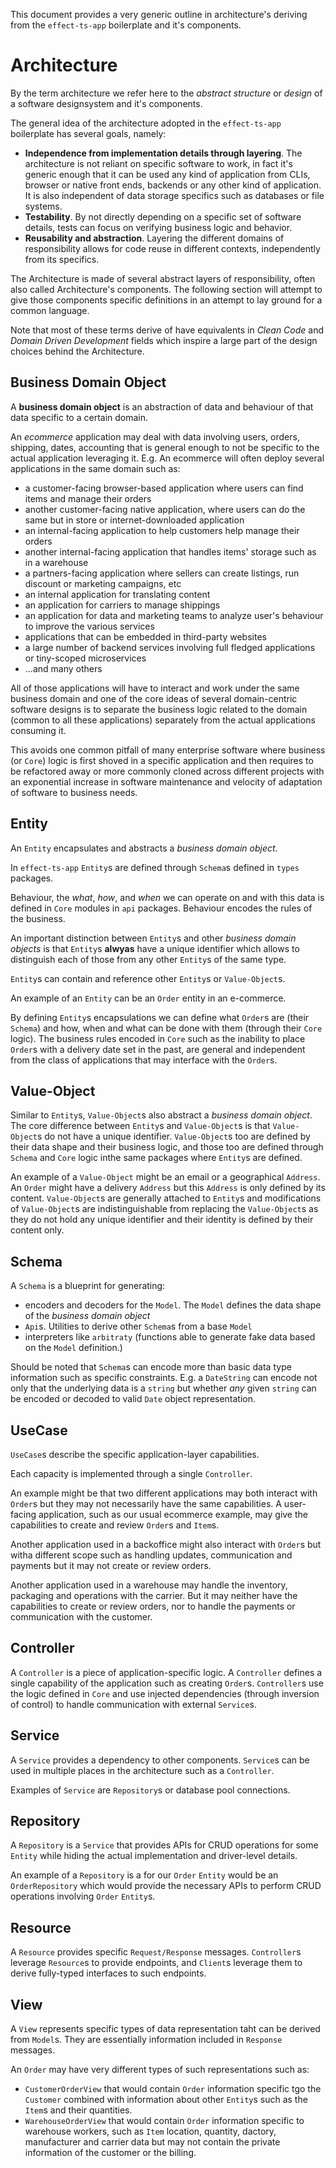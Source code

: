 This document provides a very generic outline in architecture's deriving from the `effect-ts-app` boilerplate and it's components.

# Architecture

By the term architecture we refer here to the _abstract structure_ or _design_ of a software designsystem and it's components.

The general idea of the architecture adopted in the `effect-ts-app` boilerplate has several goals, namely:

- **Independence from implementation details through layering**. The architecture is not reliant on specific software to work, in fact it's generic enough that it can be used any kind of application from CLIs, browser or native front ends, backends or any other kind of application. It is also independent of data storage specifics such as databases or file systems.
- **Testability**. By not directly depending on a specific set of software details, tests can focus on verifying business logic and behavior.
- **Reusability and abstraction**. Layering the different domains of responsibility allows for code reuse in different contexts, independently from its specifics.
  
The Architecture is made of several abstract layers of responsibility, often also called Architecture's components.
The following section will attempt to give those components specific definitions in an attempt to lay ground for a common language.

Note that most of these terms derive of have equivalents in _Clean Code_ and _Domain Driven Development_ fields which inspire a large part of the design choices behind the Architecture.

## Business Domain Object

A **business domain object** is an abstraction of data and behaviour of that data specific to a certain domain.

An _ecommerce_ application may deal with data involving users, orders, shipping, dates, accounting that is general enough to not be specific to the actual application leveraging it.
E.g. An ecommerce will often deploy several applications in the same domain such as:
- a customer-facing browser-based application where users can find items and manage their orders
- another customer-facing native application, where users can do the same but in store or internet-downloaded application
- an internal-facing application to help customers help manage their orders
- another internal-facing application that handles items' storage such as in a warehouse
- a partners-facing application where sellers can create listings, run discount or marketing campaigns, etc
- an internal application for translating content
- an application for carriers to manage shippings
- an application for data and marketing teams to analyze user's behaviour to improve the various services
- applications that can be embedded in third-party websites
- a large number of backend services involving full fledged applications or tiny-scoped microservices
- ...and many others

All of those applications will have to interact and work under the same business domain and one of the core ideas of several domain-centric software designs is to separate the business logic related to the domain (common to all these applications) separately from the actual applications consuming it.

This avoids one common pitfall of many enterprise software where business (or `Core`) logic is first shoved in a specific application and then requires to be refactored away or more commonly cloned across different projects with an exponential increase in software maintenance and velocity of adaptation of software to business needs.

## Entity

An `Entity` encapsulates and abstracts a _business domain object_.

In `effect-ts-app` `Entity`s are defined through `Schema`s defined in `types` packages.

Behaviour, the _what_, _how_, and _when_ we can operate on and with this data is defined in `Core` modules in `api` packages. Behaviour encodes the rules of the business.

An important distinction between `Entity`s and other _business domain objects_ is that `Entity`s **alwyas** have a unique identifier which allows to distinguish each of those from any other `Entity`s of the same type.

`Entity`s can contain and reference other `Entity`s or `Value-Object`s.

An example of an `Entity` can be an `Order` entity in an e-commerce.

By defining `Entity`s encapsulations we can define what `Order`s are (their `Schema`) and how, when and what can be done with them (through their `Core` logic). The business rules encoded in `Core` such as the inability to place `Order`s with a delivery date set in the past, are general and independent from the class of applications that may interface with the `Order`s.

## Value-Object

Similar to `Entity`s, `Value-Object`s also abstract a _business domain object_. The core difference between `Entity`s and `Value-Object`s is that `Value-Object`s do not have a unique identifier.
`Value-Object`s too are defined by their data shape and their business logic, and those too are defined through `Schema` and `Core` logic inthe same packages where `Entity`s are defined.

An example of a `Value-Object` might be an email or a geographical `Address`. An `Order` might have a delivery `Address` but this `Address` is only defined by its content. `Value-Object`s are generally attached to `Entity`s and modifications of `Value-Object`s are indistinguishable from replacing the `Value-Object`s as they do not hold any unique identifier and their identity is defined by their content only.

## Schema

A `Schema` is a blueprint for generating:

- encoders and decoders for the `Model`. The `Model` defines the data shape of the _business domain object_
- `Api`s. Utilities to derive other `Schema`s from a base `Model`
- interpreters like `arbitraty` (functions able to generate fake data based on the `Model` definition.)

Should be noted that `Schema`s can encode more than basic data type information such as specific constraints. E.g. a `DateString` can encode not only that the underlying data is a `string` but whether _any_ given `string` can be encoded or decoded to valid `Date` object representation.

## UseCase

`UseCase`s describe the specific application-layer capabilities.

Each capacity is implemented through a single `Controller`.

An example might be that two different applications may both interact with `Order`s but they may not necessarily have the same capabilities. A user-facing application, such as our usual ecommerce example, may give the capabilities to create and review `Order`s and `Item`s.

Another application used in a backoffice might also interact with `Order`s but witha different scope such as handling updates, communication and payments but it may not create or review orders.

Another application used in a warehouse may handle the inventory, packaging and operations with the carrier. But it may neither have the capabilities to create or review orders, nor to handle the payments or communication with the customer.

## Controller

A `Controller` is a piece of application-specific logic. A `Controller` defines a single capability of the application such as creating `Order`s. `Controller`s use the logic defined in `Core` and use injected dependencies (through inversion of control) to handle communication with external `Service`s.

## Service

A `Service` provides a dependency to other components. `Service`s can be used in multiple places in the architecture such as a `Controller`.

Examples of `Service` are `Repository`s or database pool connections.

## Repository

A `Repository` is a `Service` that provides APIs for CRUD operations for some `Entity` while hiding the actual implementation and driver-level details.

An example of a `Repository` is a for our `Order` `Entity` would be an `OrderRepository` which would provide the necessary APIs to perform CRUD operations involving `Order` `Entity`s.

## Resource

A `Resource` provides specific `Request/Response` messages. `Controller`s leverage `Resource`s to provide endpoints, and `Client`s leverage them to derive fully-typed interfaces to such endpoints.

## View

A `View` represents specific types of data representation taht can be derived from `Model`s. They are essentially information included in `Response` messages.

An `Order` may have very different types of such representations such as:

- `CustomerOrderView` that would contain `Order` information specific tgo the `Customer` combined with information about other `Entity`s such as the `Item`s and their quantities.
- `WarehouseOrderView` that would contain `Order` information specific to warehouse workers, such as `Item` location, quantity, dactory, manufacturer and carrier data but may not contain the private information of the customer or the billing.